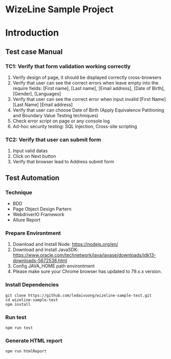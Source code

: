 # WizeLine Sample Project

# Introduction
## Test case Manual
### TC1: Verify that form validation working correctly
1. Verify design of page, it should be displayed correctly cross-browsers
2. Verify that user can see the correct errors when leave empty into the require fields: [First name], [Last name], [Email address], [Date of Birth], [Gender], [Languages] 
3. Verify that user can see the correct error when input invalid [First Name] [Last Name] [Email address]
4. Verify that user can choose Date of Birth (Apply Equivalence Patitioning and Boundary Value Testing techniques)
5. Check error script on page or any console log
6. Ad-hoc security testing: SQL Injection, Cross-site scripting 
### TC2: Verify that user can submit form
1. Input valid datas
2. Click on Next button
3. Verify that browser lead to Address submit form
## Test Automation
### Technique
- BDD
- Page Object Design Partern
- WebdriverIO Framework
- Allure Report

### Prepare Environtment
1. Download and Install Node: https://nodejs.org/en/
2. Download and Install JavaSDK: https://www.oracle.com/technetwork/java/javase/downloads/jdk13-downloads-5672538.html
3. Config JAVA_HOME path environtment
4. Please make sure your Chrome browser has updated to 79.x.x version. 

### Install Dependencies
```
git clone https://github.com/ledaivuong/wizeline-sample-test.git
cd wizeline-sample-test
npm install
```

### Run test
```
npm run test
```

### Generate HTML report
```
npm run htmlReport
```
